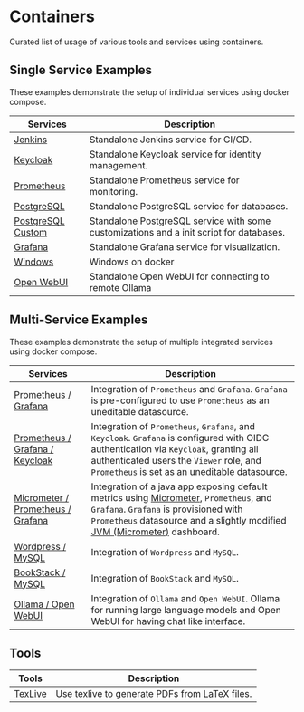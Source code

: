 # Containers

Curated list of usage of various tools and services using containers.

## Single Service Examples

These examples demonstrate the setup of individual services using docker compose.

| Services                             | Description                                                                             |
| ------------------------------------ | --------------------------------------------------------------------------------------- |
| [Jenkins](jenkins)                   | Standalone Jenkins service for CI/CD.                                                   |
| [Keycloak](keycloak)                 | Standalone Keycloak service for identity management.                                    |
| [Prometheus](prometheus)             | Standalone Prometheus service for monitoring.                                           |
| [PostgreSQL](postgres)               | Standalone PostgreSQL service for databases.                                            |
| [PostgreSQL Custom](postgres-custom) | Standalone PostgreSQL service with some customizations and a init script for databases. |
| [Grafana](grafana)                   | Standalone Grafana service for visualization.                                           |
| [Windows](windows)                   | Windows on docker                                                                       |
| [Open WebUI](openwebui)              | Standalone Open WebUI for connecting to remote Ollama                                   |

## Multi-Service Examples

These examples demonstrate the setup of multiple integrated services using docker compose.

| Services                                                           | Description                                                                                                                                                                                                                                                                                          |
| ------------------------------------------------------------------ | ---------------------------------------------------------------------------------------------------------------------------------------------------------------------------------------------------------------------------------------------------------------------------------------------------- |
| [Prometheus / Grafana](prometheus-grafana)                         | Integration of `Prometheus` and `Grafana`. `Grafana` is pre-configured to use `Prometheus` as an uneditable datasource.                                                                                                                                                                              |
| [Prometheus / Grafana / Keycloak](prometheus-grafana-keycloak)     | Integration of `Prometheus`, `Grafana`, and `Keycloak`. `Grafana` is configured with OIDC authentication via `Keycloak`, granting all authenticated users the `Viewer` role, and `Prometheus` is set as an uneditable datasource.                                                                    |
| [Micrometer / Prometheus / Grafana](micrometer-prometheus-grafana) | Integration of a java app exposing default metrics using [Micrometer](https://micrometer.io/), `Prometheus`, and `Grafana`. `Grafana` is provisioned with `Prometheus` datasource and a slightly modified [JVM (Micrometer)](https://grafana.com/grafana/dashboards/4701-jvm-micrometer/) dashboard. |
| [Wordpress / MySQL](wordpress-mysql)                               | Integration of `Wordpress` and `MySQL`.                                                                                                                                                                                                                                                              |
| [BookStack / MySQL](bookstack-mysql)                               | Integration of `BookStack` and `MySQL`.                                                                                                                                                                                                                                                              |
| [Ollama / Open WebUI](ollama-openwebui)                            | Integration of `Ollama` and `Open WebUI`. Ollama for running large language models and Open WebUI for having chat like interface.                                                                                                                                                                    |

## Tools

| Tools              | Description                                    |
| ------------------ | ---------------------------------------------- |
| [TexLive](texlive) | Use texlive to generate PDFs from LaTeX files. |
